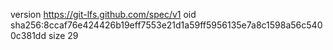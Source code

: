 version https://git-lfs.github.com/spec/v1
oid sha256:8ccaf76e424426b19eff7553e21d1a59ff5956135e7a8c1598a56c5400c381dd
size 29
